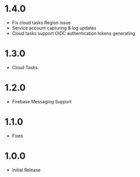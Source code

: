 # 1.4.0
* Fix cloud tasks Region issue
* Service account capturing & log updates
* Cloud tasks support OIDC authentication tokens generating

# 1.3.0
* Cloud Tasks

# 1.2.0
* Firebase Messaging Support

# 1.1.0
* Fixes

# 1.0.0
* Initial Release